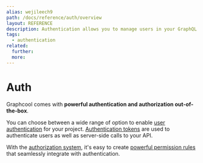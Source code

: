 ```yaml
---
alias: wejileech9
path: /docs/reference/auth/overview
layout: REFERENCE
description: Authentication allows you to manage users in your GraphQL backend. Use authentication providers like Auth0 and Digits out-of-the-box.
tags:
  - authentication
related:
  further:
  more:
---
```


# Auth

Graphcool comes with **powerful authentication and authorization out-of-the-box**.

You can choose between a wide range of option to enable  [user authentication](!alias-geekae9gah) for your project. [Authentication tokens](!alias-eip7ahqu5o) are used to authenticate users as well as server-side calls to your API.

With the [authorization system](!alias-iegoo0heez), it's easy to create [powerful permission rules](!alias-iox3aqu0ee) that seamlessly integrate with authentication.
